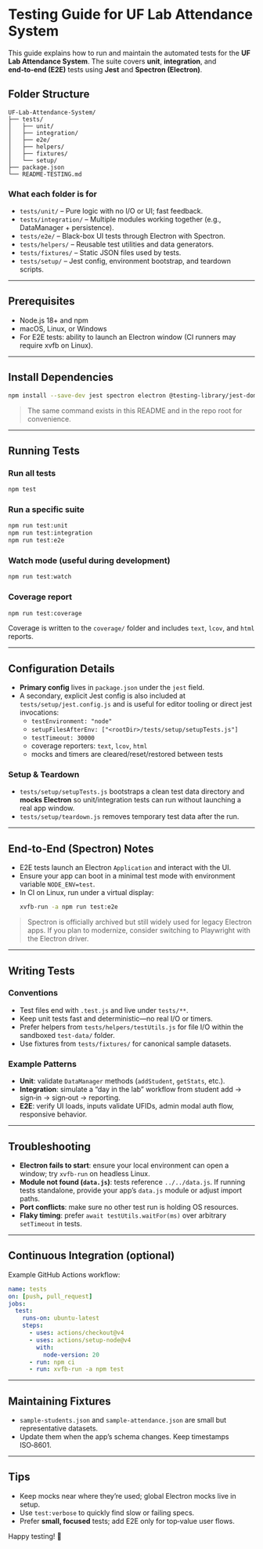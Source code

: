 # Testing Guide for UF Lab Attendance System

This guide explains how to run and maintain the automated tests for the **UF Lab Attendance System**. The suite covers **unit**, **integration**, and **end‑to‑end (E2E)** tests using **Jest** and **Spectron (Electron)**.

## Folder Structure

```
UF-Lab-Attendance-System/
├── tests/
│   ├── unit/
│   ├── integration/
│   ├── e2e/
│   ├── helpers/
│   ├── fixtures/
│   └── setup/
├── package.json
└── README-TESTING.md
```

### What each folder is for

- `tests/unit/` – Pure logic with no I/O or UI; fast feedback.
- `tests/integration/` – Multiple modules working together (e.g., DataManager + persistence).
- `tests/e2e/` – Black-box UI tests through Electron with Spectron.
- `tests/helpers/` – Reusable test utilities and data generators.
- `tests/fixtures/` – Static JSON files used by tests.
- `tests/setup/` – Jest config, environment bootstrap, and teardown scripts.

---

## Prerequisites

- Node.js 18+ and npm
- macOS, Linux, or Windows
- For E2E tests: ability to launch an Electron window (CI runners may require xvfb on Linux).

---

## Install Dependencies

```bash
npm install --save-dev jest spectron electron @testing-library/jest-dom jest-environment-jsdom
```

> The same command exists in this README and in the repo root for convenience.

---

## Running Tests

### Run all tests
```bash
npm test
```

### Run a specific suite
```bash
npm run test:unit
npm run test:integration
npm run test:e2e
```

### Watch mode (useful during development)
```bash
npm run test:watch
```

### Coverage report
```bash
npm run test:coverage
```
Coverage is written to the `coverage/` folder and includes `text`, `lcov`, and `html` reports.

---

## Configuration Details

- **Primary config** lives in `package.json` under the `jest` field.
- A secondary, explicit Jest config is also included at `tests/setup/jest.config.js` and is useful for editor tooling or direct jest invocations:
  - `testEnvironment: "node"`
  - `setupFilesAfterEnv: ["<rootDir>/tests/setup/setupTests.js"]`
  - `testTimeout: 30000`
  - coverage reporters: `text`, `lcov`, `html`
  - mocks and timers are cleared/reset/restored between tests

### Setup & Teardown

- `tests/setup/setupTests.js` bootstraps a clean test data directory and **mocks Electron** so unit/integration tests can run without launching a real app window.
- `tests/setup/teardown.js` removes temporary test data after the run.

---

## End‑to‑End (Spectron) Notes

- E2E tests launch an Electron `Application` and interact with the UI.
- Ensure your app can boot in a minimal test mode with environment variable `NODE_ENV=test`.
- In CI on Linux, run under a virtual display:
  ```bash
  xvfb-run -a npm run test:e2e
  ```

> Spectron is officially archived but still widely used for legacy Electron apps.
> If you plan to modernize, consider switching to Playwright with the Electron driver.

---

## Writing Tests

### Conventions

- Test files end with `.test.js` and live under `tests/**`.
- Keep unit tests fast and deterministic—no real I/O or timers.
- Prefer helpers from `tests/helpers/testUtils.js` for file I/O within the sandboxed `test-data/` folder.
- Use fixtures from `tests/fixtures/` for canonical sample datasets.

### Example Patterns

- **Unit**: validate `DataManager` methods (`addStudent`, `getStats`, etc.).
- **Integration**: simulate a “day in the lab” workflow from student add → sign‑in → sign‑out → reporting.
- **E2E**: verify UI loads, inputs validate UFIDs, admin modal auth flow, responsive behavior.

---

## Troubleshooting

- **Electron fails to start**: ensure your local environment can open a window; try `xvfb-run` on headless Linux.
- **Module not found (`data.js`)**: tests reference `../../data.js`. If running tests standalone, provide your app’s `data.js` module or adjust import paths.
- **Port conflicts**: make sure no other test run is holding OS resources.
- **Flaky timing**: prefer `await testUtils.waitFor(ms)` over arbitrary `setTimeout` in tests.

---

## Continuous Integration (optional)

Example GitHub Actions workflow:

```yaml
name: tests
on: [push, pull_request]
jobs:
  test:
    runs-on: ubuntu-latest
    steps:
      - uses: actions/checkout@v4
      - uses: actions/setup-node@v4
        with:
          node-version: 20
      - run: npm ci
      - run: xvfb-run -a npm test
```

---

## Maintaining Fixtures

- `sample-students.json` and `sample-attendance.json` are small but representative datasets.
- Update them when the app’s schema changes. Keep timestamps ISO‑8601.

---

## Tips

- Keep mocks near where they’re used; global Electron mocks live in setup.
- Use `test:verbose` to quickly find slow or failing specs.
- Prefer **small, focused** tests; add E2E only for top‑value user flows.

Happy testing! 🎯
